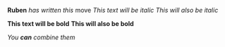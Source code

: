 **Ruben** _has written this_
move
*This text will be italic*
_This will also be italic_

**This text will be bold**
__This will also be bold__

_You **can** combine them_
